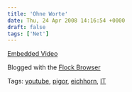 ```yaml
---
title: 'Ohne Worte'
date: Thu, 24 Apr 2008 14:16:54 +0000
draft: false
tags: ['Net']
---
```


[Embedded Video](http://www.youtube.com/watch?v=xTorchdVl5c)

Blogged with the [Flock Browser](http://www.flock.com/blogged-with-flock "Flock Browser")

Tags: [youtube](http://technorati.com/tag/youtube), [pigor](http://technorati.com/tag/pigor), [eichhorn](http://technorati.com/tag/%20eichhorn), [IT](http://technorati.com/tag/%20IT)